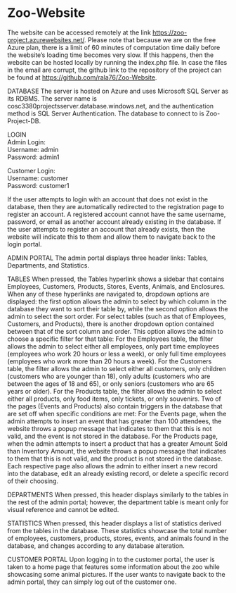 # Zoo-Website

The website can be accessed remotely at the link https://zoo-project.azurewebsites.net/. Please note that because we are on the free Azure plan, there is a limit of 60 minutes of computation time daily before the website’s loading time becomes very slow. If this happens, then the website can be hosted locally by running the index.php file. In case the files in the email are corrupt, the github link to the repository of the project can be found at https://github.com/rala76/Zoo-Website.


DATABASE
The server is hosted on Azure and uses Microsoft SQL Server as its RDBMS. The server name is cosc3380projectsserver.database.windows.net, and the authentication method is SQL Server Authentication. The database to connect to is Zoo-Project-DB.

LOGIN <br />
Admin Login: <br />
Username: admin <br />
Password: admin1 <br />

Customer Login: <br />
Username: customer <br />
Password: customer1 <br />

If the user attempts to login with an account that does not exist in the database, then they are automatically redirected to the registration page to register an account. A registered account cannot have the same username, password, or email as another account already existing in the database. If the user attempts to register an account that already exists, then the website will indicate this to them and allow them to navigate back to the login portal.

ADMIN PORTAL
The admin portal displays three header links: Tables, Departments, and Statistics. 

TABLES 
When pressed, the Tables hyperlink shows a sidebar that contains Employees, Customers, Products, Stores, Events, Animals, and Enclosures. When any of these hyperlinks are navigated to, dropdown options are displayed: the first option allows the admin to select by which column in the database they want to sort their table by, while the second option allows the admin to select the sort order. For select tables (such as that of Employees, Customers, and Products), there is another dropdown option contained between that of the sort column and order. This option allows the admin to choose a specific filter for that table:
For the Employees table, the filter allows the admin to select either all employees, only part time employees (employees who work 20 hours or less a week), or only full time employees (employees who work more than 20 hours a week).
For the Customers table, the filter allows the admin to select either all customers, only children (customers who are younger than 18), only adults (customers who are between the ages of 18 and 65), or only seniors (customers who are 65 years or older).
For the Products table, the filter allows the admin to select either all products, only food items, only tickets, or only souvenirs.
Two of the pages (Events and Products) also contain triggers in the database that are set off when specific conditions are met:
For the Events page, when the admin attempts to insert an event that has greater than 100 attendees, the website throws a popup message that indicates to them that this is not valid, and the event is not stored in the database.
For the Products page, when the admin attempts to insert a product that has a greater Amount Sold than Inventory Amount, the website throws a popup message that indicates to them that this is not valid, and the product is not stored in the database.
Each respective page also allows the admin to either insert a new record into the database, edit an already existing record, or delete a specific record of their choosing.

DEPARTMENTS
When pressed, this header displays similarly to the tables in the rest of the admin portal; however, the department table is meant only for visual reference and cannot be edited.

STATISTICS
When pressed, this header displays a list of statistics derived from the tables in the database. These statistics showcase the total number of employees, customers, products, stores, events, and animals found in the database, and changes according to any database alteration.


CUSTOMER PORTAL
Upon logging in to the customer portal, the user is taken to a home page that features some information about the zoo while showcasing some animal pictures. If the user wants to navigate back to the admin portal, they can simply log out of the customer one.
